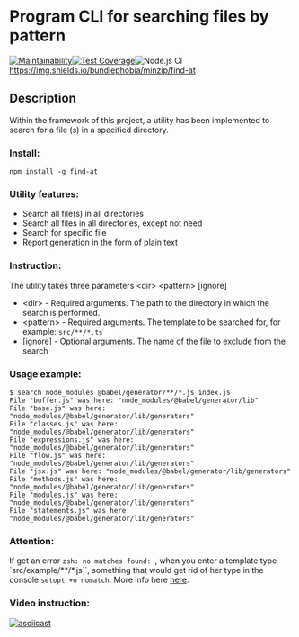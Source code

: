 # Program CLI for searching files by pattern

[![Maintainability](https://api.codeclimate.com/v1/badges/ff696f21ad18e717bad1/maintainability)](https://codeclimate.com/github/EvgeniyKoch/find-at/maintainability)[![Test Coverage](https://api.codeclimate.com/v1/badges/ff696f21ad18e717bad1/test_coverage)](https://codeclimate.com/github/EvgeniyKoch/find-at/test_coverage)![Node.js CI](https://github.com/EvgeniyKoch/find-at/workflows/Node.js%20CI/badge.svg)https://img.shields.io/bundlephobia/minzip/find-at

## Description
Within the framework of this project, a utility has been implemented to search for a file (s) in a specified directory.

### Install:
```npm install -g find-at```

### Utility features:

- Search all file(s) in all directories
- Search all files in all directories, except not need
- Search for specific file
- Report generation in the form of plain text

### Instruction:
The utility takes three parameters \<dir> \<pattern> [ignore]

- \<dir> - Required arguments. The path to the directory in which the search is performed.
- \<pattern> - Required arguments. The template to be searched for, for example: ```src/**/*.ts```
- \[ignore] - Optional arguments. The name of the file to exclude from the search

### Usage example:
```
$ search node_modules @babel/generator/**/*.js index.js
File "buffer.js" was here: "node_modules/@babel/generator/lib"
File "base.js" was here: "node_modules/@babel/generator/lib/generators"
File "classes.js" was here: "node_modules/@babel/generator/lib/generators"
File "expressions.js" was here: "node_modules/@babel/generator/lib/generators"
File "flow.js" was here: "node_modules/@babel/generator/lib/generators"
File "jsx.js" was here: "node_modules/@babel/generator/lib/generators"
File "methods.js" was here: "node_modules/@babel/generator/lib/generators"
File "modules.js" was here: "node_modules/@babel/generator/lib/generators"
File "statements.js" was here: "node_modules/@babel/generator/lib/generators"
```

### **Attention:**
If get an error ``zsh: no matches found: ``, when you enter a template type `src/example/\*\*/*.js``, something that would get rid of her type in the console ```setopt +o nomatch```. 
More info here [here](http://zsh.sourceforge.net/Doc/Release/Options.html#Expansion-and-Globbing).

### Video instruction: 

[![asciicast](https://asciinema.org/a/2mnDjGyYE87FkCucyXPSK54hq.svg)](https://asciinema.org/a/2mnDjGyYE87FkCucyXPSK54hq)
